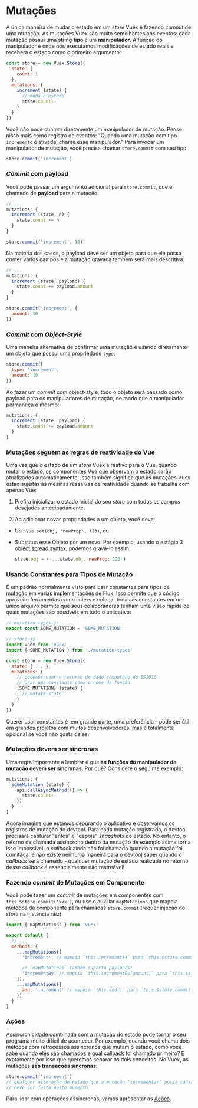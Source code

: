 # Mutações

A única maneira de mudar o estado em um _store_  Vuex é fazendo _commit_  de uma mutação. As mutações Vuex são muito semelhantes aos eventos: cada mutação possui uma string **tipo** e um **manipulador**. A função do manipulador é onde nós executamos modificações de estado reais e receberá o estado como o primeiro argumento:

``` js
const store = new Vuex.Store({
  state: {
    count: 1
  },
  mutations: {
    increment (state) {
      // muda o estado
      state.count++
    }
  }
})
```

Você não pode chamar diretamente um manipulador de mutação. Pense nisso mais como registro de eventos: "Quando uma mutação com tipo `incremento` é ativada, chame esse manipulador." Para invocar um manipulador de mutação, você precisa chamar `store.commit` com seu tipo:

``` js
store.commit('increment')
```

### _Commit_  com payload

Você pode passar um argumento adicional para `store.commit`, que é chamado de **payload** para a mutação:

``` js
// ...
mutations: {
  increment (state, n) {
    state.count += n
  }
}
```
``` js
store.commit('increment', 10)
```

Na maioria dos casos, o payload deve ser um objeto para que ele possa conter vários campos e a mutação gravada também será mais descritiva:

``` js
// ...
mutations: {
  increment (state, payload) {
    state.count += payload.amount
  }
}
```

``` js
store.commit('increment', {
  amount: 10
})
```

### _Commit_  com _Object-Style_

Uma maneira alternativa de confirmar uma mutação é usando diretamente um objeto que possui uma propriedade `type`:
``` js
store.commit({
  type: 'increment',
  amount: 10
})
```

Ao fazer um _commit_  com object-style, todo o objeto será passado como payload para os manipuladores de mutação, de modo que o manipulador permaneça o mesmo:

``` js
mutations: {
  increment (state, payload) {
    state.count += payload.amount
  }
}
```

### Mutações seguem as regras de reatividade do Vue

Uma vez que o estado de um _store_  Vuex é reativo para o Vue, quando mutar o estado, os componentes Vue que observam o estado serão atualizados automaticamente. Isso também significa que as mutações Vuex estão sujeitas às mesmas ressalvas de reatividade quando se trabalha com apenas Vue:

1. Prefira inicializar o estado inicial do seu _store_  com todos os campos desejados antecipadamente.

2. Ao adicionar novas propriedades a um objeto, você deve:

  - Use `Vue.set(obj, 'newProp', 123)`, ou


  - Substitua esse Objeto por um novo. Por exemplo, usando o estágio 3 [object spread syntax](https://github.com/sebmarkbage/ecmascript-rest-restpread), podemos gravá-lo assim:


    ``` js
    state.obj = { ...state.obj, newProp: 123 }
    ```

### Usando Constantes para Tipos de Mutação

É um padrão normalmente visto para usar constantes para tipos de mutação em várias implementações de Flux. Isso permite que o código aproveite ferramentas como linters e colocar todas as constantes em um único arquivo permite que seus colaboradores tenham uma visão rápida de quais mutações são possíveis em todo o aplicativo:

``` js
// mutation-types.js
export const SOME_MUTATION = 'SOME_MUTATION'
```

``` js
// store.js
import Vuex from 'vuex'
import { SOME_MUTATION } from './mutation-types'

const store = new Vuex.Store({
  state: { ... },
  mutations: {
    // podemos usar o recurso de dado computado do ES2015
    // usar uma constante como o nome da função
    [SOME_MUTATION] (state) {
      // mutate state
    }
  }
})
```

Querer usar constantes é ,em grande parte, uma preferência - pode ser útil em grandes projetos com muitos desenvolvedores, mas é totalmente opcional se você não gosta deles.

### Mutações devem ser síncronas

Uma regra importante a lembrar é que **as funções do manipulador de mutação devem ser síncronas**. Por quê? Considere o seguinte exemplo:

``` js
mutations: {
  someMutation (state) {
    api.callAsyncMethod(() => {
      state.count++
    })
  }
}
```

Agora imagine que estamos depurando o aplicativo e observamos os registros de mutação do devtool. Para cada mutação registrada, o devtool precisará capturar "antes" e "depois" _snapshots_  do estado. No entanto, o retorno de chamada assíncrono dentro da mutação de exemplo acima torna isso impossível: o _callback_  ainda não foi chamado quando a mutação foi comitada, e não existe nenhuma maneira para o devtool saber quando o _callback_  será chamado - qualquer mutação de estado realizada no retorno desse _callback_  é essencialmente não rastreável!

### Fazendo _commit_  de Mutações em Componente
Você pode fazer um _commit_  de mutações em componentes com `this.$store.commit('xxx')`, ou use o auxiliar `mapMutations` que mapeia métodos de componente para chamadas `store.commit` (requer injeção do _store_  na instância raiz):
``` js
import { mapMutations } from 'vuex'

export default {
  // ...
  methods: {
    ...mapMutations([
      'increment', // mapeia `this.increment()` para `this.$store.commit('increment')`

      // `mapMutations` também suporta payloads:
      'incrementBy' // mapeia `this.incrementBy(amount)` para `this.$store.commit('incrementBy', amount)`
    ]),
    ...mapMutations({
      add: 'increment' // mapeia `this.add()` para `this.$store.commit('increment')`
    })
  }
}
```

### Ações

Assincronicidade combinada com a mutação do estado pode tornar o seu programa muito difícil de acontecer. Por exemplo, quando você chama dois métodos com retrocessos assíncronos que mutam o estado, como você sabe quando eles são chamados e qual callback foi chamado primeiro? É exatamente por isso que queremos separar os dois conceitos. No Vuex, as mutações **são transações síncronas**:

``` js
store.commit('increment')
// qualquer alteração de estado que a mutação "incrementar" possa causar
// deve ser feita neste momento
```

Para lidar com operações assíncronas, vamos apresentar as [Ações](actions.md).
